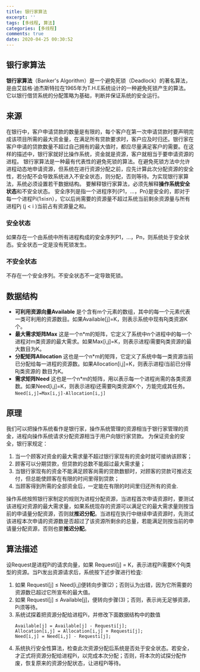 ```yaml
---
title: 银行家算法
excerpt: ''
tags: [多线程, 算法]
categories: [多线程]
comments: true
date: 2020-04-25 00:30:52
---
```


## 银行家算法

**银行家算法**（Banker's Algorithm）是一个避免死锁（Deadlock）的著名算法，是由艾兹格·迪杰斯特拉在1965年为T.H.E系统设计的一种避免死锁产生的算法。它以银行借贷系统的分配策略为基础，判断并保证系统的安全运行。

## 来源

在银行中，客户申请贷款的数量是有限的，每个客户在第一次申请贷款时要声明完成该项目所需的最大资金量，在满足所有贷款要求时，客户应及时归还。银行家在客户申请的贷款数量不超过自己拥有的最大值时，都应尽量满足客户的需要。在这样的描述中，银行家就好比操作系统，资金就是资源，客户就相当于要申请资源的进程。
银行家算法是一种最有代表性的避免死锁的算法。在避免死锁方法中允许进程动态地申请资源，但系统在进行资源分配之前，应先计算此次分配资源的安全性，若分配不会导致系统进入不安全状态，则分配，否则等待。为实现银行家算法，系统必须设置若干数据结构。
要解释银行家算法，必须先解释**操作系统安全状态**和不安全状态。
安全序列是指一个进程序列{P1，…，Pn}是安全的，即对于每一个进程Pi(1≤i≤n），它以后尚需要的资源量不超过系统当前剩余资源量与所有进程Pj (j < i )当前占有资源量之和。

### 安全状态

如果存在一个由系统中所有进程构成的安全序列P1，…，Pn，则系统处于安全状态。安全状态一定是没有死锁发生。

### 不安全状态

不存在一个安全序列。不安全状态不一定导致死锁。

## 数据结构

- **可利用资源向量Available** 是个含有m个元素的数组，其中的每一个元素代表一类可利用的资源数目。如果Available[j]=K，则表示系统中现有Rj类资源K个。
- **最大需求矩阵Max** 这是一个n*m的矩阵，它定义了系统中n个进程中的每一个进程对m类资源的最大需求。如果Max[i,j]=K，则表示进程i需要Rj类资源的最大数目为K。
- **分配矩阵Allocation** 这也是一个n*m的矩阵，它定义了系统中每一类资源当前已分配给每一进程的资源数。如果Allocation[i,j]=K，则表示进程i当前已分得Rj类资源的 数目为K。
- **需求矩阵Need** 这也是一个n*m的矩阵，用以表示每一个进程尚需的各类资源数。如果Need[i,j]=K，则表示进程i还需要Rj类资源K个，方能完成其任务。`Need[i,j]=Max[i,j]-Allocation[i,j]`

## 原理

我们可以把操作系统看作是银行家，操作系统管理的资源相当于银行家管理的资金，进程向操作系统请求分配资源相当于用户向银行家贷款。
为保证资金的安全，银行家规定：
1. 当一个顾客对资金的最大需求量不超过银行家现有的资金时就可接纳该顾客；
2. 顾客可以分期贷款，但贷款的总数不能超过最大需求量；
3. 当银行家现有的资金不能满足顾客尚需的贷款数额时，对顾客的贷款可推迟支付，但总能使顾客在有限的时间里得到贷款；
4. 当顾客得到所需的全部资金后，一定能在有限的时间里归还所有的资金.

操作系统按照银行家制定的规则为进程分配资源，当进程首次申请资源时，要测试该进程对资源的最大需求量，如果系统现存的资源可以满足它的最大需求量则按当前的申请量分配资源，否则就**推迟分配**。当进程在执行中继续申请资源时，先测试该进程本次申请的资源数是否超过了该资源所剩余的总量，若能满足则按当前的申请量分配资源，否则也要**推迟分配**。

## 算法描述

设Request是进程Pi的请求向量，如果 Requesti[j] = K，表示进程Pi需要K个Rj类型的资源。当Pi发出资源请求后，系统按下述步骤进行检査:
1. 如果 Requesti[j] ≤ Need[i,j]便转向步骤(2)；否则认为出错，因为它所需要的资源数已超过它所宣布的最大值。
2. 如果 Requesti[j] ≤ Available[j]，便转向步骤(3)；否则，表示尚无足够资源，Pi须等待。
3. 系统试探着把资源分配给进程Pi，并修改下面数据结构中的数值
    ```
    Available[j] = Available[j] - Requesti[j];
    Allocation[i,j] = Allocation[i,j] + Requesti[j];
    Need[i,j] = Need[i,j] - Requesti[j];
    ```
4. 系统执行安全性算法，检查此次资源分配后系统是否处于安全状态。若安全，才正式将资源分配给进程Pi，以完成本次分配；否则，将本次的试探分配作废，恢复原来的资源分配状态，让进程Pi等待。